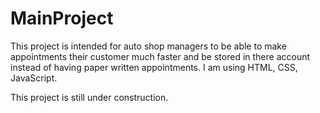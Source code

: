 # MainProject

This project is intended for auto shop managers to be able to make appointments their customer much faster and be stored in there account instead of having paper written appointments. I am using HTML, CSS, JavaScript.

This project is still under construction.
